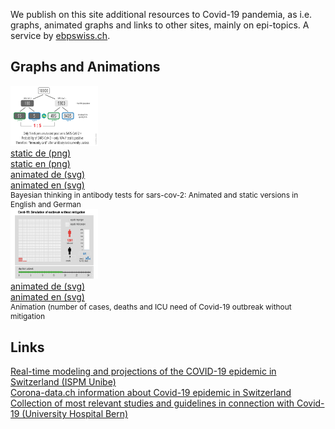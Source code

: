 <html lang="en">
<head>
  <meta charset="utf-8">
  
  <title>Covid-19</title>
  <meta name="description" content="Resources">
  <meta name="author" content="Markus Schenker, Phi Network">
 
</head>

<body>
  <p>We publish on this site additional resources to Covid-19 pandemia, as i.e. graphs, animated graphs and links to other sites, mainly on epi-topics. A service by <a href="https://www.ebpswiss.ch">ebpswiss.ch</a>.</p>
  <h2>Graphs and Animations</h2>
	<div id="cont1" class="graph">
    	<div><a href="images/aks_en.png" class="imglink"><img src="images/aks_en.png" width="140"></a></div>
	<div style="float:left"><a href="images/aks_de.png" target="_blank">static de (png)</a><br/><a href="images/aks_en.png" target="_blank">static en (png)</a><br/><a href="images/aksanim_de.svg" target="_blank">animated de (svg)</a><br/><a href="images/aksanim_en.svg" target="_blank">animated en (svg)</a></div>
    	<div style="font-size:0.85em;clear:both">Bayesian thinking in antibody tests for sars-cov-2: Animated and static versions in English and German</div>
	</div>
<div id="cont2" class="graph">
    	<div><a href="images/covid19outbreak_en.svg" class="imglink"><img src="images/covidsim_small.png" width="140"></a></div>
	<div style="float:left"><a href="images/covid19outbreak_de.svg" target="_blank">animated de (svg)</a><br/><a href="images/covid19outbreak_en.svg" target="_blank">animated en (svg)</a></div>
    	<div style="font-size:0.85em;clear:both">Animation (number of cases, deaths and ICU need of Covid-19 outbreak without mitigation </div>
	</div>
  <h2>Links</h2>
  <div><a href="https://ispmbern.github.io/covid-19/swiss-epidemic-model/" target="_blank">Real-time modeling and projections of the COVID-19 epidemic in Switzerland (ISPM Unibe)</a></div>
    <div><a href="https://www.corona-data.ch/" target="_blank">Corona-data.ch information about Covid-19 epidemic in Switzerland</a></div>
	<div><a href="https://www.update-covid.ch/en/" target="_blank">Collection of most relevant studies and guidelines in connection with Covid-19 (University Hospital Bern)</a></div>
